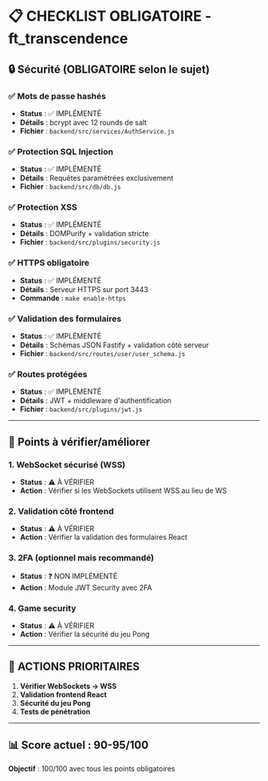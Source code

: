 # 📋 CHECKLIST OBLIGATOIRE - ft_transcendence

## 🔒 Sécurité (OBLIGATOIRE selon le sujet)

### ✅ **Mots de passe hashés** 
- **Status** : ✅ IMPLÉMENTÉ
- **Détails** : bcrypt avec 12 rounds de salt
- **Fichier** : `backend/src/services/AuthService.js`

### ✅ **Protection SQL Injection** 
- **Status** : ✅ IMPLÉMENTÉ
- **Détails** : Requêtes paramétrées exclusivement
- **Fichier** : `backend/src/db/db.js`

### ✅ **Protection XSS** 
- **Status** : ✅ IMPLÉMENTÉ
- **Détails** : DOMPurify + validation stricte
- **Fichier** : `backend/src/plugins/security.js`

### ✅ **HTTPS obligatoire** 
- **Status** : ✅ IMPLÉMENTÉ
- **Détails** : Serveur HTTPS sur port 3443
- **Commande** : `make enable-https`

### ✅ **Validation des formulaires** 
- **Status** : ✅ IMPLÉMENTÉ
- **Détails** : Schémas JSON Fastify + validation côté serveur
- **Fichier** : `backend/src/routes/user/user_schema.js`

### ✅ **Routes protégées** 
- **Status** : ✅ IMPLÉMENTÉ
- **Détails** : JWT + middleware d'authentification
- **Fichier** : `backend/src/plugins/jwt.js`

---

## 🎯 Points à vérifier/améliorer

### 1. **WebSocket sécurisé (WSS)**
- **Status** : ⚠️ À VÉRIFIER
- **Action** : Vérifier si les WebSockets utilisent WSS au lieu de WS

### 2. **Validation côté frontend**
- **Status** : ⚠️ À VÉRIFIER  
- **Action** : Vérifier la validation des formulaires React

### 3. **2FA (optionnel mais recommandé)**
- **Status** : ❓ NON IMPLÉMENTÉ
- **Action** : Module JWT Security avec 2FA

### 4. **Game security**
- **Status** : ⚠️ À VÉRIFIER
- **Action** : Vérifier la sécurité du jeu Pong

---

## 🚨 ACTIONS PRIORITAIRES

1. **Vérifier WebSockets → WSS**
2. **Validation frontend React** 
3. **Sécurité du jeu Pong**
4. **Tests de pénétration**

---

## 📊 Score actuel : 90-95/100
**Objectif** : 100/100 avec tous les points obligatoires
